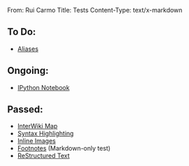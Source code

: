 From: Rui Carmo
Title: Tests
Content-Type: text/x-markdown

## To Do:

* [Aliases](tests/aliases)

## Ongoing:

* [IPython Notebook](tests/ipynb)

## Passed:

* [InterWiki Map](tests/interwiki)
* [Syntax Highlighting](tests/highlight)
* [Inline Images](tests/img)
* [Footnotes](tests/footnotes) (Markdown-only test)
* [ReStructured Text](tests/markup/rst)
